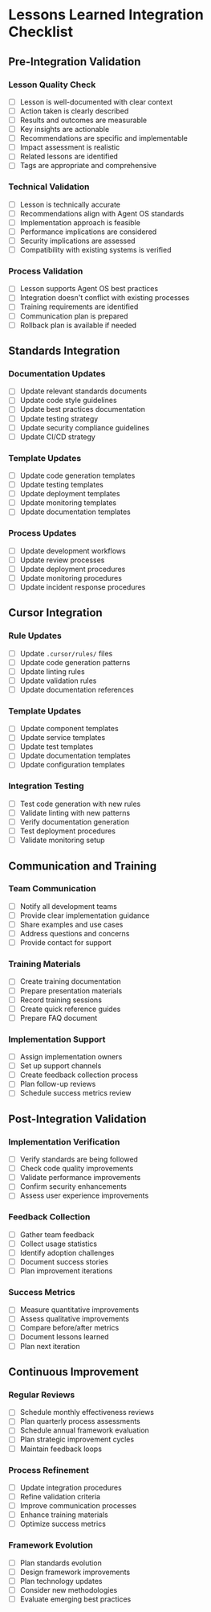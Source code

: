 # Lessons Learned Integration Checklist

## Pre-Integration Validation

### Lesson Quality Check
- [ ] Lesson is well-documented with clear context
- [ ] Action taken is clearly described
- [ ] Results and outcomes are measurable
- [ ] Key insights are actionable
- [ ] Recommendations are specific and implementable
- [ ] Impact assessment is realistic
- [ ] Related lessons are identified
- [ ] Tags are appropriate and comprehensive

### Technical Validation
- [ ] Lesson is technically accurate
- [ ] Recommendations align with Agent OS standards
- [ ] Implementation approach is feasible
- [ ] Performance implications are considered
- [ ] Security implications are assessed
- [ ] Compatibility with existing systems is verified

### Process Validation
- [ ] Lesson supports Agent OS best practices
- [ ] Integration doesn't conflict with existing processes
- [ ] Training requirements are identified
- [ ] Communication plan is prepared
- [ ] Rollback plan is available if needed

## Standards Integration

### Documentation Updates
- [ ] Update relevant standards documents
- [ ] Update code style guidelines
- [ ] Update best practices documentation
- [ ] Update testing strategy
- [ ] Update security compliance guidelines
- [ ] Update CI/CD strategy

### Template Updates
- [ ] Update code generation templates
- [ ] Update testing templates
- [ ] Update deployment templates
- [ ] Update monitoring templates
- [ ] Update documentation templates

### Process Updates
- [ ] Update development workflows
- [ ] Update review processes
- [ ] Update deployment procedures
- [ ] Update monitoring procedures
- [ ] Update incident response procedures

## Cursor Integration

### Rule Updates
- [ ] Update `.cursor/rules/` files
- [ ] Update code generation patterns
- [ ] Update linting rules
- [ ] Update validation rules
- [ ] Update documentation references

### Template Updates
- [ ] Update component templates
- [ ] Update service templates
- [ ] Update test templates
- [ ] Update documentation templates
- [ ] Update configuration templates

### Integration Testing
- [ ] Test code generation with new rules
- [ ] Validate linting with new patterns
- [ ] Verify documentation generation
- [ ] Test deployment procedures
- [ ] Validate monitoring setup

## Communication and Training

### Team Communication
- [ ] Notify all development teams
- [ ] Provide clear implementation guidance
- [ ] Share examples and use cases
- [ ] Address questions and concerns
- [ ] Provide contact for support

### Training Materials
- [ ] Create training documentation
- [ ] Prepare presentation materials
- [ ] Record training sessions
- [ ] Create quick reference guides
- [ ] Prepare FAQ document

### Implementation Support
- [ ] Assign implementation owners
- [ ] Set up support channels
- [ ] Create feedback collection process
- [ ] Plan follow-up reviews
- [ ] Schedule success metrics review

## Post-Integration Validation

### Implementation Verification
- [ ] Verify standards are being followed
- [ ] Check code quality improvements
- [ ] Validate performance improvements
- [ ] Confirm security enhancements
- [ ] Assess user experience improvements

### Feedback Collection
- [ ] Gather team feedback
- [ ] Collect usage statistics
- [ ] Identify adoption challenges
- [ ] Document success stories
- [ ] Plan improvement iterations

### Success Metrics
- [ ] Measure quantitative improvements
- [ ] Assess qualitative improvements
- [ ] Compare before/after metrics
- [ ] Document lessons learned
- [ ] Plan next iteration

## Continuous Improvement

### Regular Reviews
- [ ] Schedule monthly effectiveness reviews
- [ ] Plan quarterly process assessments
- [ ] Schedule annual framework evaluation
- [ ] Plan strategic improvement cycles
- [ ] Maintain feedback loops

### Process Refinement
- [ ] Update integration procedures
- [ ] Refine validation criteria
- [ ] Improve communication processes
- [ ] Enhance training materials
- [ ] Optimize success metrics

### Framework Evolution
- [ ] Plan standards evolution
- [ ] Design framework improvements
- [ ] Plan technology updates
- [ ] Consider new methodologies
- [ ] Evaluate emerging best practices 